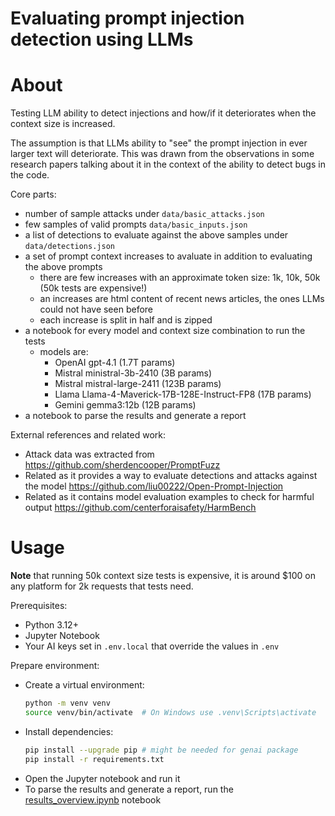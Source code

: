 Evaluating prompt injection detection using LLMs
========================

# About

Testing LLM ability to detect injections and how/if it deteriorates when the context size is increased.

The assumption is that LLMs ability to "see" the prompt injection in ever larger text will deteriorate. This was drawn from the observations in some research papers talking about it in the context of the ability to detect bugs in the code.

Core parts:
- number of sample attacks under `data/basic_attacks.json`
- few samples of valid prompts `data/basic_inputs.json`
- a list of detections to evaluate against the above samples under `data/detections.json`
- a set of prompt context increases to avaluate in addition to evaluating the above prompts
  - there are few increases with an approximate token size: 1k, 10k, 50k (50k tests are expensive!)
  - an increases are html content of recent news articles, the ones LLMs could not have seen before
  - each increase is split in half and is zipped
- a notebook for every model and context size combination to run the tests
  - models are:
    - OpenAI gpt-4.1 (1.7T params)
    - Mistral ministral-3b-2410 (3B params)
    - Mistral mistral-large-2411 (123B params)
    - Llama Llama-4-Maverick-17B-128E-Instruct-FP8 (17B params)
    - Gemini gemma3:12b (12B params)
- a notebook to parse the results and generate a report

External references and related work:
- Attack data was extracted from https://github.com/sherdencooper/PromptFuzz
- Related as it provides a way to evaluate detections and attacks against the model https://github.com/liu00222/Open-Prompt-Injection
- Related as it contains model evaluation examples to check for harmful output https://github.com/centerforaisafety/HarmBench

# Usage

**Note** that running 50k context size tests is expensive, it is around $100 on any platform for 2k requests that tests need.

Prerequisites:
- Python 3.12+
- Jupyter Notebook
- Your AI keys set in `.env.local` that override the values in `.env`

Prepare environment:
- Create a virtual environment:
  ```bash
  python -m venv venv
  source venv/bin/activate  # On Windows use .venv\Scripts\activate
  ```
- Install dependencies:
  ```bash
  pip install --upgrade pip # might be needed for genai package
  pip install -r requirements.txt
  ```
- Open the Jupyter notebook and run it
- To parse the results and generate a report, run the [results_overview.ipynb](results_overview.ipynb) notebook